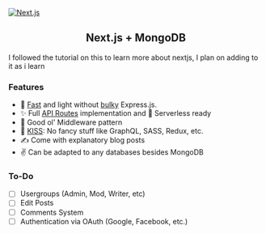 [![Next.js](https://assets.zeit.co/image/upload/v1538361091/repositories/next-js/next-js.png)](https://nextjs.org)
<h2 align="center">Next.js + MongoDB</h2>

I followed the tutorial on this to learn more about nextjs, I plan on adding to it as i learn


<h3>Features</h3>



  - 🐇 [Fast](https://github.com/fastify/benchmarks#benchmarks) and light without [bulky](https://bundlephobia.com/result?p=express@4.17.1) Express.js.
  - ✨ Full [API Routes](https://nextjs.org/blog/next-9#api-routes) implementation and 👻 Serverless ready
  - 🤠 Good ol' Middleware pattern
  - 💋 [KISS](https://en.wikipedia.org/wiki/KISS_principle): No fancy stuff like GraphQL, SASS, Redux, etc.
  - ✍️ Come with explanatory blog posts
  - ✌️ Can be adapted to any databases besides MongoDB

</div>

<h3>To-Do</h3>

- [ ] Usergroups (Admin, Mod, Writer, etc)
- [ ] Edit Posts
- [ ] Comments System
- [ ] Authentication via OAuth (Google, Facebook, etc.)

</div>
